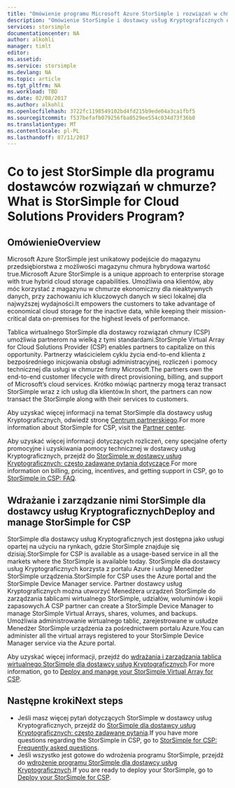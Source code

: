 ```yaml
---
title: "Omówienie programu Microsoft Azure StorSimple i rozwiązań w chmurze | Dokumentacja firmy Microsoft"
description: "Omówienie StorSimple i dostawcy usług Kryptograficznych dla partnerów usługi StorSimple."
services: storsimple
documentationcenter: NA
author: alkohli
manager: timlt
editor: 
ms.assetid: 
ms.service: storsimple
ms.devlang: NA
ms.topic: article
ms.tgt_pltfrm: NA
ms.workload: TBD
ms.date: 02/08/2017
ms.author: alkohli
ms.openlocfilehash: 3722fc1198549102bd4fd215b9ede04a3ca1fbf5
ms.sourcegitcommit: f537befafb079256fba0529ee554c034d73f36b0
ms.translationtype: MT
ms.contentlocale: pl-PL
ms.lasthandoff: 07/11/2017
---
```

# <a name="what-is-storsimple-for-cloud-solutions-providers-program"></a><span data-ttu-id="cd3d3-103">Co to jest StorSimple dla programu dostawców rozwiązań w chmurze?</span><span class="sxs-lookup"><span data-stu-id="cd3d3-103">What is StorSimple for Cloud Solutions Providers Program?</span></span>


## <a name="overview"></a><span data-ttu-id="cd3d3-104">Omówienie</span><span class="sxs-lookup"><span data-stu-id="cd3d3-104">Overview</span></span>

<span data-ttu-id="cd3d3-105">Microsoft Azure StorSimple jest unikatowy podejście do magazynu przedsiębiorstwa z możliwości magazynu chmura hybrydowa wartość true.</span><span class="sxs-lookup"><span data-stu-id="cd3d3-105">Microsoft Azure StorSimple is a unique approach to enterprise storage with true hybrid cloud storage capabilities.</span></span> <span data-ttu-id="cd3d3-106">Umożliwia ona klientów, aby móc korzystać z magazynu w chmurze ekonomiczny dla nieaktywnych danych, przy zachowaniu ich kluczowych danych w sieci lokalnej dla najwyższej wydajności.</span><span class="sxs-lookup"><span data-stu-id="cd3d3-106">It empowers the customers to take advantage of economical cloud storage for the inactive data, while keeping their mission-critical data on-premises for the highest levels of performance.</span></span> 

<span data-ttu-id="cd3d3-107">Tablica wirtualnego StorSimple dla dostawcy rozwiązań chmury (CSP) umożliwia partnerom na wielką z tymi standardami.</span><span class="sxs-lookup"><span data-stu-id="cd3d3-107">StorSimple Virtual Array for Cloud Solutions Provider (CSP) enables partners to capitalize on this opportunity.</span></span> <span data-ttu-id="cd3d3-108">Partnerzy właścicielem cyklu życia end-to-end klienta z bezpośredniego inicjowania obsługi administracyjnej, rozliczeń i pomocy technicznej dla usługi w chmurze firmy Microsoft.</span><span class="sxs-lookup"><span data-stu-id="cd3d3-108">The partners own the end-to-end customer lifecycle with direct provisioning, billing, and support of Microsoft’s cloud services.</span></span> <span data-ttu-id="cd3d3-109">Krótko mówiąc partnerzy mogą teraz transact StorSimple wraz z ich usług dla klientów.</span><span class="sxs-lookup"><span data-stu-id="cd3d3-109">In short, the partners can now transact the StorSimple along with their services to customers.</span></span>

<span data-ttu-id="cd3d3-110">Aby uzyskać więcej informacji na temat StorSimple dla dostawcy usług Kryptograficznych, odwiedź stronę [Centrum partnerskiego](http://partnercenter.microsoft.com/).</span><span class="sxs-lookup"><span data-stu-id="cd3d3-110">For more information about StorSimple for CSP, visit the [Partner center](http://partnercenter.microsoft.com/).</span></span>

<span data-ttu-id="cd3d3-111">Aby uzyskać więcej informacji dotyczących rozliczeń, ceny specjalne oferty promocyjne i uzyskiwania pomocy technicznej w dostawcy usług Kryptograficznych, przejdź do [StorSimple w dostawcy usług Kryptograficznych: często zadawane pytania dotyczące](storsimple-partner-csp-faq.md).</span><span class="sxs-lookup"><span data-stu-id="cd3d3-111">For more information on billing, pricing, incentives, and getting support in CSP, go to [StorSimple in CSP: FAQ](storsimple-partner-csp-faq.md).</span></span> 

## <a name="deploy-and-manage-storsimple-for-csp"></a><span data-ttu-id="cd3d3-112">Wdrażanie i zarządzanie nimi StorSimple dla dostawcy usług Kryptograficznych</span><span class="sxs-lookup"><span data-stu-id="cd3d3-112">Deploy and manage StorSimple for CSP</span></span>

<span data-ttu-id="cd3d3-113">StorSimple dla dostawcy usług Kryptograficznych jest dostępna jako usługi opartej na użyciu na rynkach, gdzie StorSimple znajduje się dzisiaj.</span><span class="sxs-lookup"><span data-stu-id="cd3d3-113">StorSimple for CSP is available as a usage-based service in all the markets where the StorSimple is available today.</span></span> <span data-ttu-id="cd3d3-114">StorSimple dla dostawcy usług Kryptograficznych korzysta z portalu Azure i usługi Menedżer StorSimple urządzenia.</span><span class="sxs-lookup"><span data-stu-id="cd3d3-114">StorSimple for CSP uses the Azure portal and the StorSimple Device Manager service.</span></span> <span data-ttu-id="cd3d3-115">Partner dostawcy usług Kryptograficznych można utworzyć Menedżera urządzeń StorSimple do zarządzania tablicami wirtualnego StorSimple, udziałów, woluminów i kopii zapasowych.</span><span class="sxs-lookup"><span data-stu-id="cd3d3-115">A CSP partner can create a StorSimple Device Manager to manage StorSimple Virtual Arrays, shares, volumes, and backups.</span></span> <span data-ttu-id="cd3d3-116">Umożliwia administrowanie wirtualnego tablic, zarejestrowane w usłudze Menedżer StorSimple urządzenia za pośrednictwem portalu Azure.</span><span class="sxs-lookup"><span data-stu-id="cd3d3-116">You can administer all the virtual arrays registered to your StorSimple Device Manager service via the Azure portal.</span></span>

<span data-ttu-id="cd3d3-117">Aby uzyskać więcej informacji, przejdź do [wdrażania i zarządzania tablica wirtualnego StorSimple dla dostawcy usług Kryptograficznych](storsimple-partner-csp-deploy.md).</span><span class="sxs-lookup"><span data-stu-id="cd3d3-117">For more information, go to [Deploy and manage your StorSimple Virtual Array for CSP](storsimple-partner-csp-deploy.md).</span></span>

## <a name="next-steps"></a><span data-ttu-id="cd3d3-118">Następne kroki</span><span class="sxs-lookup"><span data-stu-id="cd3d3-118">Next steps</span></span>

- <span data-ttu-id="cd3d3-119">Jeśli masz więcej pytań dotyczących StorSimple w dostawcy usług Kryptograficznych, przejdź do [StorSimple dla dostawcy usług Kryptograficznych: często zadawane pytania](storsimple-partner-csp-faq.md).</span><span class="sxs-lookup"><span data-stu-id="cd3d3-119">If you have more questions regarding the StorSimple in CSP, go to [StorSimple for CSP: Frequently asked questions](storsimple-partner-csp-faq.md).</span></span>
- <span data-ttu-id="cd3d3-120">Jeśli wszystko jest gotowe do wdrożenia programu StorSimple, przejdź do [wdrożenie programu StorSimple dla dostawcy usług Kryptograficznych](storsimple-partner-csp-deploy.md).</span><span class="sxs-lookup"><span data-stu-id="cd3d3-120">If you are ready to deploy your StorSimple, go to [Deploy your StorSimple for CSP](storsimple-partner-csp-deploy.md).</span></span>
